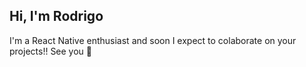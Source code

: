 ## Hi, I'm Rodrigo
I'm a React Native enthusiast and soon I expect to colaborate on your projects!!
See you 👋
